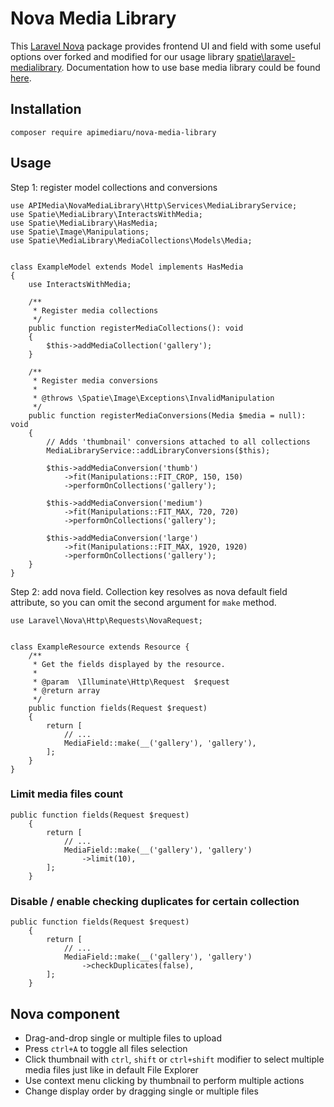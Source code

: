# Nova Media Library

This [Laravel Nova](https://nova.laravel.com/) package provides frontend UI and field with some useful options over forked and modified for our usage library [spatie\laravel-medialibrary](https://spatie.be/docs/laravel-medialibrary/v9/introduction). Documentation how to use base media library could be found [here](https://spatie.be/docs/laravel-medialibrary/v9/introduction). 

## Installation
```
composer require apimediaru/nova-media-library
```

## Usage

Step 1: register model collections and conversions
```
use APIMedia\NovaMediaLibrary\Http\Services\MediaLibraryService;
use Spatie\MediaLibrary\InteractsWithMedia;
use Spatie\MediaLibrary\HasMedia;
use Spatie\Image\Manipulations;
use Spatie\MediaLibrary\MediaCollections\Models\Media;


class ExampleModel extends Model implements HasMedia
{
    use InteractsWithMedia;
    
    /**
     * Register media collections
     */
    public function registerMediaCollections(): void
    {
        $this->addMediaCollection('gallery');
    }

    /**
     * Register media conversions
     * 
     * @throws \Spatie\Image\Exceptions\InvalidManipulation
     */
    public function registerMediaConversions(Media $media = null): void
    {
        // Adds 'thumbnail' conversions attached to all collections
        MediaLibraryService::addLibraryConversions($this);

        $this->addMediaConversion('thumb')
            ->fit(Manipulations::FIT_CROP, 150, 150)
            ->performOnCollections('gallery');

        $this->addMediaConversion('medium')
            ->fit(Manipulations::FIT_MAX, 720, 720)
            ->performOnCollections('gallery');

        $this->addMediaConversion('large')
            ->fit(Manipulations::FIT_MAX, 1920, 1920)
            ->performOnCollections('gallery');
    }
}
```

Step 2: add nova field. Collection key resolves as nova default field attribute, so you can omit the second argument for `make` method.

```
use Laravel\Nova\Http\Requests\NovaRequest;


class ExampleResource extends Resource {
    /**
     * Get the fields displayed by the resource.
     *
     * @param  \Illuminate\Http\Request  $request
     * @return array
     */
    public function fields(Request $request)
    {
        return [
            // ... 
            MediaField::make(__('gallery'), 'gallery'),
        ];
    }
}
```

### Limit media files count

```
public function fields(Request $request)
    {
        return [
            // ... 
            MediaField::make(__('gallery'), 'gallery')
                ->limit(10),
        ];
    }
```

### Disable / enable checking duplicates for certain collection

```
public function fields(Request $request)
    {
        return [
            // ... 
            MediaField::make(__('gallery'), 'gallery')
                ->checkDuplicates(false),
        ];
    }
```


## Nova component  

- Drag-and-drop single or multiple files to upload
- Press `ctrl+A` to toggle all files selection
- Click thumbnail with `ctrl`, `shift` or `ctrl+shift` modifier to select multiple media files just like in default File Explorer
- Use context menu clicking by thumbnail to perform multiple actions
- Change display order by dragging single or multiple files

